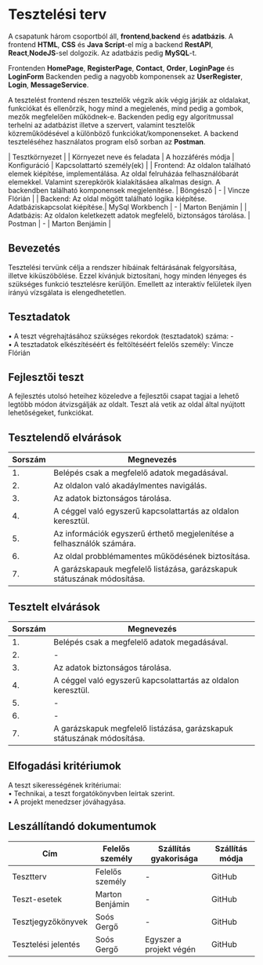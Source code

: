 # Tesztelési terv
A csapatunk három csoportból áll, <strong>frontend</strong>,<strong>backend</strong> és <strong>adatbázis</strong>. A frontend <strong>HTML</strong>, <strong>CSS</strong> és <strong>Java Script</strong>-el míg a backend <strong>RestAPI</strong>, <strong>React</strong>,<strong>NodeJS</strong>-sel dolgozik. Az adatbázis pedig <strong>MySQL</strong>-t.

Frontenden <strong>HomePage</strong>, <strong>RegisterPage</strong>, <strong>Contact</strong>, <strong>Order</strong>, <strong>LoginPage</strong> és <strong>LoginForm</strong> Backenden pedig a nagyobb komponensek az <strong>UserRegister</strong>, <strong>Login</strong>, <strong>MessageService</strong>.

A tesztelést frontend részen tesztelők végzik akik végig járják az oldalakat, funkciókat és ellenőrzik, hogy mind a megjelenés, mind pedig a gombok, mezők megfelelően működnek-e. Backenden pedig egy algoritmussal terhelni az adatbázist illetve a szervert, valamint tesztelők közreműködésével a különböző funkciókat/komponenseket. A backend teszteléséhez használatos program első sorban az <strong>Postman</strong>.</br>

| Tesztkörnyezet |
| Környezet neve és feladata | A hozzáférés módja | Konfiguráció | Kapcsolattartó személy(ek) |
| Frontend: Az oldalon található elemek kiépítése, implementálása. Az oldal felruházáa felhasználóbarát elemekkel. Valamint szerepkörök kialakításáea alkalmas design. A backendben található komponensek megjelenítése. | Böngésző | - | Vincze Flórián |
| Backend: Az oldal mögött található logika kiépítése. Adatbáziskapcsolat kiépítése.| MySql Workbench | - | Marton Benjámin |
| Adatbázis: Az oldalon keletkezett adatok megfelelő, biztonságos tárolása. | Postman | - | Marton Benjámin |

## Bevezetés
Tesztelési tervünk célja a rendszer hibáinak feltárásának felgyorsítása, illetve kiküszöbölése. Ezzel kívánjuk biztosítani, hogy minden lényeges és szükséges funkció tesztelésre kerüljön. Emellett az interaktív felületek ilyen irányú vízsgálata is elengedhetetlen. 


## Tesztadatok
•	A teszt végrehajtásához szükséges rekordok (tesztadatok) száma: -</br>
•	A tesztadatok elkészítéséért és feltöltéséért felelős személy: Vincze Flórián


## Fejlesztői teszt
A fejlesztés utolsó heteihez közeledve a fejlesztői csapat tagjai a lehető legtöbb módon átvizsgálják az oldalt. Teszt alá vetik az oldal által nyújtott lehetőségeket, funkciókat. 


## Tesztelendő elvárások

| Sorszám | Megnevezés |
|---|---|
| 1. | Belépés csak a megfelelő adatok megadásával. |
| 2. | Az oldalon való akadáylmentes navigálás. |
| 3. | Az adatok biztonságos tárolása. |
| 4. | A céggel való egyszerű kapcsolattartás az oldalon keresztül. |
| 5. | Az információk egyszerű érthető megjelenítése a felhasználók számára. |
| 6. | Az oldal probblémamentes működésének biztosítása. |
| 7. | A garázskapauk megfelelő listázása, garázskapuk státuszának módosítása. |


## Tesztelt elvárások
| Sorszám | Megnevezés |
|---|---|
| 1. | Belépés csak a megfelelő adatok megadásával. |
| 2. | - |
| 3. | Az adatok biztonságos tárolása. |
| 4. | A céggel való egyszerű kapcsolattartás az oldalon keresztül. |
| 5. | - |
| 6. | - |
| 7. | A garázskapuk megfelelő listázása, garázskapuk státuszának módosítása. |


## Elfogadási kritériumok
A teszt sikerességének kritériumai:</br>
•	Technikai, a teszt forgatókönyvben leírtak szerint.</br>
•	A projekt menedzser jóváhagyása.


## Leszállítandó dokumentumok

| Cím | Felelős személy | Szállítás gyakorisága | Szállítás módja |
|----|----|----|----|
| Tesztterv | Felelős személy | - | GitHub |
| Teszt-esetek | Marton Benjámin | - | GitHub |
| Tesztjegyzőkönyvek| Soós Gergő | - | GitHub |
| Tesztelési jelentés | Soós Gergő | Egyszer a projekt végén | GitHub |
